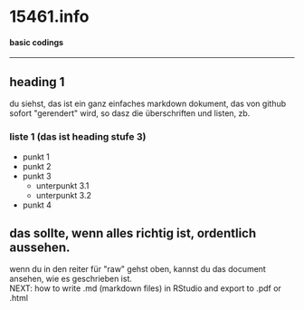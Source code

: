 # 15461.info
#### basic codings
----
## heading 1
du siehst, das ist ein ganz einfaches markdown dokument, das von github sofort "gerendert" wird, so dasz die überschriften und listen, zb.   
### liste 1 (das ist heading stufe 3)
- punkt 1
- punkt 2
- punkt 3
  - unterpunkt 3.1
  - unterpunkt 3.2
- punkt 4

das sollte, wenn alles richtig ist, ordentlich aussehen.
----
wenn du in den reiter für "raw" gehst oben, kannst du das document ansehen, wie es geschrieben ist.   
NEXT: how to write .md (markdown files) in RStudio and export to .pdf or .html